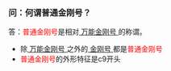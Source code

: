### 问：何谓普通金刚号？
答：<font color="Red">普通金刚号</font>是相对[ 万能金刚号 ](a2zitpro.github.io/web/万能金刚号)的称谓。
- 除[ 万能金刚号 ](a2zitpro.github.io/web/万能金刚号)之外的[ 金刚号 ](a2zitpro.github.io/web/金刚号)都是<font color="Red">普通金刚号</font>
- <font color="Red">普通金刚号</font>的外形特征是c9开头
